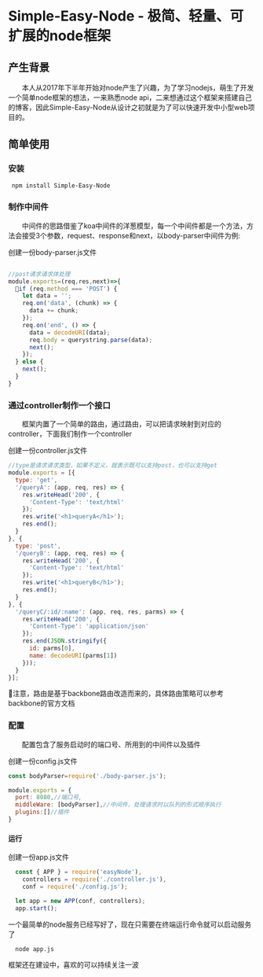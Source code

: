 
# Simple-Easy-Node - 极简、轻量、可扩展的node框架
  
## 产生背景
&emsp;&emsp;本人从2017年下半年开始对node产生了兴趣，为了学习nodejs，萌生了开发一个简单node框架的想法，一来熟悉node api，二来想通过这个框架来搭建自己的博客，因此Simple-Easy-Node从设计之初就是为了可以快速开发中小型web项目的。

## 简单使用

### 安装
```bash
 npm install Simple-Easy-Node
```

### 制作中间件
&emsp;&emsp;中间件的思路借鉴了koa中间件的洋葱模型，每一个中间件都是一个方法，方法会接受3个参数，request、response和next，以body-parser中间件为例:

创建一份body-parser.js文件
```javascript

//post请求请求体处理
module.exports=(req,res,next)=>{
  if (req.method === 'POST') {
    let data = '';
    req.on('data', (chunk) => {
      data += chunk;
    });
    req.on('end', () => {
      data = decodeURI(data);
      req.body = querystring.parse(data);
      next();
    });
  } else {
    next();
  }
}
```

### 通过controller制作一个接口
&emsp;&emsp;框架内置了一个简单的路由，通过路由，可以把请求映射到对应的controller，下面我们制作一个controller

创建一份controller.js文件
```javascript
//type是请求请求类型，如果不定义，就表示既可以支持post，也可以支持get
module.exports = [{
  type: 'get',
  '/queryA': (app, req, res) => {
    res.writeHead('200', {
      'Content-Type': 'text/html'
    });
    res.write('<h1>queryA</h1>');
    res.end();
  }
}, {
  type: 'post',
  '/queryB': (app, req, res) => {
    res.writeHead('200', {
      'Content-Type': 'text/html'
    });
    res.write('<h1>queryB</h1>');
    res.end();
  }
}, {
  '/queryC/:id/:name': (app, req, res, parms) => {
    res.writeHead('200', {
      'Content-Type': 'application/json'
    });
    res.end(JSON.stringify({
      id: parms[0],
      name: decodeURI(parms[1])
    }));
  }
}];
```
注意，路由是基于backbone路由改造而来的，具体路由策略可以参考backbone的官方文档

### 配置
&emsp;&emsp;配置包含了服务启动时的端口号、所用到的中间件以及插件

创建一份config.js文件
```javascript
const bodyParser=require('./body-parser.js');

module.exports = {
  port: 8080,//端口号,
  middleWare: [bodyParser],//中间件，处理请求时以队列的形式顺序执行
  plugins:[]//插件
}
```
#### 运行

创建一份app.js文件
``` javascript
  const { APP } = require('easyNode'),
    controllers = require('./controller.js'),
    conf = require('./config.js');

  let app = new APP(conf, controllers);
  app.start();
```

一个最简单的node服务已经写好了，现在只需要在终端运行命令就可以启动服务了
```bash
  node app.js
```
框架还在建设中，喜欢的可以持续关注一波
